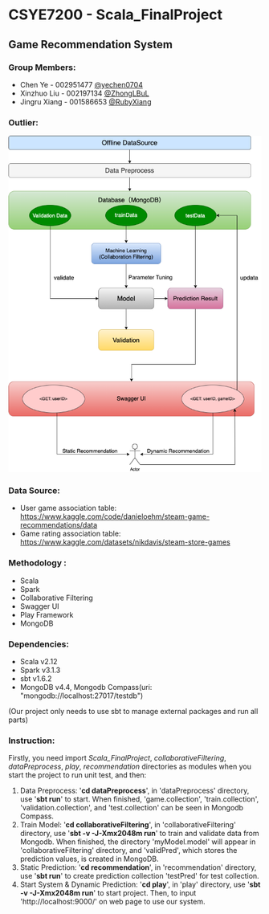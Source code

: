 # CSYE7200 - Scala_FinalProject

## Game Recommendation System

### Group Members:

- Chen Ye - 002951477 [@yechen0704](https://github.com/yechen0704)
- Xinzhuo Liu - 002197134 [@ZhongLBuL](https://github.com/ZhongLBuL)
- Jingru Xiang - 001586653 [@RubyXiang](https://github.com/RubyXiang)

### Outlier:
![Alt text](https://github.com/Uni-boy/Scala_FinalProject/blob/ChenYe/presentation/GRecCons.png)

### Data Source:
  - User game association table:
https://www.kaggle.com/code/danieloehm/steam-game-recommendations/data
  - Game rating association table:
https://www.kaggle.com/datasets/nikdavis/steam-store-games

### Methodology :
  - Scala
  - Spark
  - Collaborative Filtering
  - Swagger UI
  - Play Framework
  - MongoDB

### Dependencies:
  - Scala v2.12
  - Spark v3.1.3
  - sbt v1.6.2
  - MongoDB v4.4, Mongodb Compass(uri: "mongodb://localhost:27017/testdb")

(Our project only needs to use sbt to manage external packages and run all parts)

### Instruction:

Firstly, you need import *Scala_FinalProject*, *collaborativeFiltering*, *dataPreprocess*, *play*, *recommendation* directories as modules when you start the project to run unit test, and then:
1. Data Preprocess: '**cd dataPreprocess**', in 'dataPreprocess' directory, use '**sbt run**' to start.
When finished, 'game.collection', 'train.collection', 'validation.collection', and 'test.collection' can be seen in Mongodb Compass.
2. Train Model: '**cd collaborativeFiltering**', in 'collaborativeFiltering' directory, use '**sbt -v -J-Xmx2048m run**' to train and validate data from Mongodb.
 When finished, the directory 'myModel.model' will appear in 'collaborativeFiltering' directory, and 'validPred', which stores the prediction values, is created in MongoDB.
3. Static Prediction: '**cd recommendation**', in 'recommendation' directory, use '**sbt run**' to create prediction collection 'testPred' for test collection.
4. Start System & Dynamic Prediction: '**cd play**', in 'play' directory, use '**sbt -v -J-Xmx2048m run**' to start project. Then, to input 'http://localhost:9000/' on web page to use our system.
